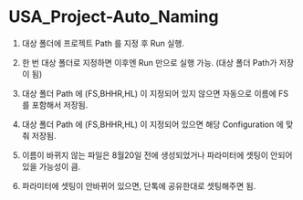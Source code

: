 # USA_Project-Auto_Naming

1. 대상 폴더에 프로젝트 Path 를 지정 후 Run 실행.

2. 한 번 대상 폴더로 지정하면 이후엔 Run 만으로 실행 가능. (대상 폴더 Path가 저장이 됨)

3. 대상 폴더 Path 에 (FS,BHHR,HL) 이 지정되어 있지 않으면 자동으로 이름에 FS 를 포함해서 저장됨.

4. 대상 폴더 Path 에 (FS,BHHR,HL) 이 지정되어 있으면 해당 Configuration 에 맞춰 저장됨.

5. 이름이 바뀌지 않는 파일은 8월20일 전에 생성되었거나 파라미터에 셋팅이 안되어 있을 가능성이 큼.

6. 파라미터에 셋팅이 안바뀌어 있으면, 단톡에 공유한대로 셋팅해주면 됨.
